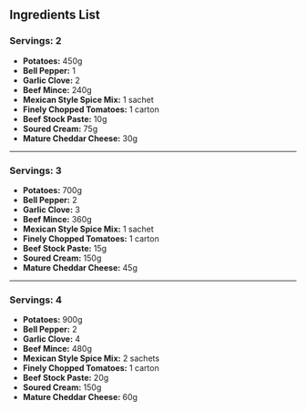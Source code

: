 ## Ingredients List

### Servings: 2

- **Potatoes:** 450g  
- **Bell Pepper:** 1  
- **Garlic Clove:** 2  
- **Beef Mince:** 240g  
- **Mexican Style Spice Mix:** 1 sachet  
- **Finely Chopped Tomatoes:** 1 carton  
- **Beef Stock Paste:** 10g  
- **Soured Cream:** 75g  
- **Mature Cheddar Cheese:** 30g  

---

### Servings: 3

- **Potatoes:** 700g  
- **Bell Pepper:** 2  
- **Garlic Clove:** 3  
- **Beef Mince:** 360g  
- **Mexican Style Spice Mix:** 1 sachet  
- **Finely Chopped Tomatoes:** 1 carton  
- **Beef Stock Paste:** 15g  
- **Soured Cream:** 150g  
- **Mature Cheddar Cheese:** 45g  

---

### Servings: 4

- **Potatoes:** 900g  
- **Bell Pepper:** 2  
- **Garlic Clove:** 4  
- **Beef Mince:** 480g  
- **Mexican Style Spice Mix:** 2 sachets  
- **Finely Chopped Tomatoes:** 1 carton  
- **Beef Stock Paste:** 20g  
- **Soured Cream:** 150g  
- **Mature Cheddar Cheese:** 60g  